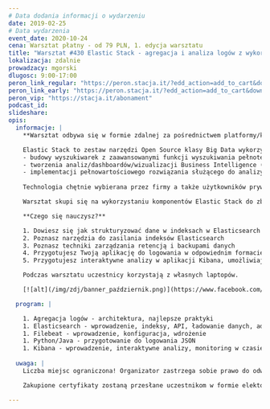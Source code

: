 ```yaml
---
# Data dodania informacji o wydarzeniu
date: 2019-02-25
# Data wydarzenia
event_date: 2020-10-24
cena: Warsztat płatny - od 79 PLN, 1. edycja warsztatu
title: "Warsztat #430 Elastic Stack - agregacja i analiza logów z wykorzystaniem narzędzi Big Data"
lokalizacja: zdalnie
prowadzacy: mgorski
dlugosc: 9:00-17:00
peron_link_regular: "https://peron.stacja.it/?edd_action=add_to_cart&download_id=3125&edd_options[price_id]=1"
peron_link_early: "https://peron.stacja.it/?edd_action=add_to_cart&download_id=3125&edd_options[price_id]=2"
peron_vip: "https://stacja.it/abonament"
podcast_id:
slideshare:
opis:
  informacje: |
    **Warsztat odbywa się w formie zdalnej za pośrednictwem platformy/komunikatora online, z wykorzystaniem dźwięku, obrazu z kamery, udostępniania ekranu komputera prowadzącego i uczestników.** 

    Elastic Stack to zestaw narzędzi Open Source klasy Big Data wykorzystywany m.in. do:
    - budowy wyszukiwarek z zaawansowanymi funkcji wyszukiwania pełnotekstowego (na wzór Google Search)
    - tworzenia analiz/dashboardów/wizualizacji Business Intelligence (w tym wizualizacji danych geolokalizacyjnych)
    - implementacji pełnowartościowego rozwiązania służącego do analizy logów aplikacyjnych czy metryk
    
    Technologia chętnie wybierana przez firmy a także użytkowników prywatnych ze względu na ogromny wachlarz możliwości, duże wsparcie społeczności i świetną dokumentację, znacząco obniżającą próg wejścia dla nowych użytkowników.

    Warsztat skupi się na wykorzystaniu komponentów Elastic Stack do zbierania i analizy logów aplikacyjnych.

    **Czego się nauczysz?** 

    1. Dowiesz się jak strukturyzować dane w indeksach w Elasticsearch
    2. Poznasz narzędzia do zasilania indeksów Elasticsearch
    3. Poznasz techniki zarządzania retencją i backupami danych
    4. Przygotujesz Twoją aplikację do logowania w odpowiednim formacie
    5. Przygotujesz interaktywne analizy w aplikacji Kibana, umożliwiające wyciąganie wniosków z zebranych danych

    Podczas warsztatu uczestnicy korzystają z własnych laptopów. 

    [![alt](/img/zdj/banner_październik.png)](https://www.facebook.com/StacjaIT)

  program: |

    1. Agregacja logów - architektura, najlepsze praktyki
    1. Elasticsearch - wprowadzenie, indeksy, API, ładowanie danych, administracja
    1. Filebeat - wprowadzenie, konfiguracja, wdrożenie
    1. Python/Java - przygotowanie do logowania JSON
    1. Kibana - wprowadzenie, interaktywne analizy, monitoring w czasie rzeczywistym
  
  uwaga: |
    Liczba miejsc ograniczona! Organizator zastrzega sobie prawo do odwołania wydarzenia w przypadku niezgłoszenia się minimalnej liczby uczestników.

    Zakupione certyfikaty zostaną przesłane uczestnikom w formie elektoronicznej po warsztacie. Jeśli chcesz otrzymać zakupiony certyfikat w formie papierowej, zgłoś to mailowo na adres kontakt@stacja.it.

---
```

